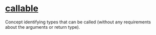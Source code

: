 # [callable](callable.hpp)

Concept identifying types that can be called (without any requirements about the arguments or return type).